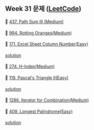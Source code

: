 ## Week 31 문제 ([LeetCode](https://leetcode.com/explore/challenge/card/august-leetcoding-challenge/550/week-2-august-8th-august-14th/))

####
👀 [437. Path Sum III (Medium)](https://leetcode.com/problems/path-sum-iii/)
####
####
####
👀 [994. Rotting Oranges(Medium)](https://leetcode.com/problems/rotting-oranges/)
####
####

####
👀 [171. Excel Sheet Column Number(Easy)](https://leetcode.com/problems/excel-sheet-column-number/)
####
[solution](https://github.com/KimHunJin/Study-Book/blob/master/algorithm/src/leetcode/LC_171.ts)
####

####
👀 [274. H-Index(Medium)](https://leetcode.com/problems/h-index/)
####
####

####
👀 [119. Pascal's Triangle II(Easy)](https://leetcode.com/problems/pascals-triangle-ii/)
####
[solution](https://github.com/KimHunJin/Study-Book/blob/master/algorithm/src/leetcode/LC_119.ts)
####

####
👀 [1286. Iterator for Combination(Medium)](https://leetcode.com/problems/iterator-for-combination/)
####
####

####
👀 [409. Longest Palindrome(Easy)](https://leetcode.com/problems/longest-palindrome/)
####
[solution](https://github.com/KimHunJin/Study-Book/blob/master/algorithm/src/leetcode/LC_409.ts)
####


